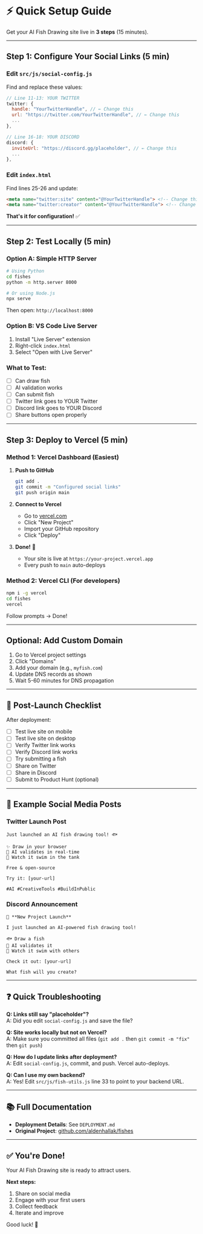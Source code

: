 # ⚡ Quick Setup Guide

Get your AI Fish Drawing site live in **3 steps** (15 minutes).

---

## Step 1: Configure Your Social Links (5 min)

### Edit `src/js/social-config.js`

Find and replace these values:

```javascript
// Line 11-13: YOUR TWITTER
twitter: {
  handle: "YourTwitterHandle", // ← Change this
  url: "https://twitter.com/YourTwitterHandle", // ← Change this
  ...
},

// Line 16-18: YOUR DISCORD  
discord: {
  inviteUrl: "https://discord.gg/placeholder", // ← Change this
  ...
},
```

### Edit `index.html`

Find lines 25-26 and update:

```html
<meta name="twitter:site" content="@YourTwitterHandle"> <!-- Change this -->
<meta name="twitter:creator" content="@YourTwitterHandle"> <!-- Change this -->
```

**That's it for configuration!** ✅

---

## Step 2: Test Locally (5 min)

### Option A: Simple HTTP Server

```bash
# Using Python
cd fishes
python -m http.server 8000

# Or using Node.js
npx serve
```

Then open: `http://localhost:8000`

### Option B: VS Code Live Server

1. Install "Live Server" extension
2. Right-click `index.html`
3. Select "Open with Live Server"

### What to Test:

- [ ] Can draw fish
- [ ] AI validation works
- [ ] Can submit fish
- [ ] Twitter link goes to YOUR Twitter
- [ ] Discord link goes to YOUR Discord
- [ ] Share buttons open properly

---

## Step 3: Deploy to Vercel (5 min)

### Method 1: Vercel Dashboard (Easiest)

1. **Push to GitHub**
   ```bash
   git add .
   git commit -m "Configured social links"
   git push origin main
   ```

2. **Connect to Vercel**
   - Go to [vercel.com](https://vercel.com)
   - Click "New Project"
   - Import your GitHub repository
   - Click "Deploy"

3. **Done!** 🎉
   - Your site is live at `https://your-project.vercel.app`
   - Every push to `main` auto-deploys

### Method 2: Vercel CLI (For developers)

```bash
npm i -g vercel
cd fishes
vercel
```

Follow prompts → Done!

---

## Optional: Add Custom Domain

1. Go to Vercel project settings
2. Click "Domains"
3. Add your domain (e.g., `myfish.com`)
4. Update DNS records as shown
5. Wait 5-60 minutes for DNS propagation

---

## 🚀 Post-Launch Checklist

After deployment:

- [ ] Test live site on mobile
- [ ] Test live site on desktop  
- [ ] Verify Twitter link works
- [ ] Verify Discord link works
- [ ] Try submitting a fish
- [ ] Share on Twitter
- [ ] Share in Discord
- [ ] Submit to Product Hunt (optional)

---

## 🎯 Example Social Media Posts

### Twitter Launch Post

```
Just launched an AI fish drawing tool! 🐟

✨ Draw in your browser
🤖 AI validates in real-time  
🌊 Watch it swim in the tank

Free & open-source

Try it: [your-url]

#AI #CreativeTools #BuildInPublic
```

### Discord Announcement

```
🎉 **New Project Launch**

I just launched an AI-powered fish drawing tool!

🐟 Draw a fish
🤖 AI validates it
🌊 Watch it swim with others

Check it out: [your-url]

What fish will you create?
```

---

## ❓ Quick Troubleshooting

**Q: Links still say "placeholder"?**  
A: Did you edit `social-config.js` and save the file?

**Q: Site works locally but not on Vercel?**  
A: Make sure you committed all files (`git add .` then `git commit -m "fix"` then `git push`)

**Q: How do I update links after deployment?**  
A: Edit `social-config.js`, commit, and push. Vercel auto-deploys.

**Q: Can I use my own backend?**  
A: Yes! Edit `src/js/fish-utils.js` line 33 to point to your backend URL.

---

## 📚 Full Documentation

- **Deployment Details**: See `DEPLOYMENT.md`
- **Original Project**: [github.com/aldenhallak/fishes](https://github.com/aldenhallak/fishes)

---

## ✅ You're Done!

Your AI Fish Drawing site is ready to attract users.

**Next steps:**
1. Share on social media
2. Engage with your first users
3. Collect feedback
4. Iterate and improve

Good luck! 🚀

